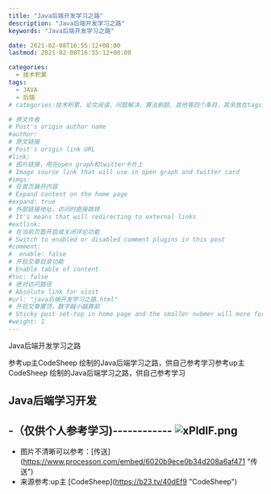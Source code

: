 ```yaml
---
title: "Java后端开发学习之路"
description: "Java后端开发学习之路"
keywords: "Java后端开发学习之路"

date: 2021-02-08T16:55:12+08:00
lastmod: 2021-02-08T16:55:12+08:00

categories:
  - 技术积累
tags:
  - JAVA
  - 后端
# categories:技术积累、论文阅读、问题解决、算法刷题、其他等四个条目，其余放在tags里面。

# 原文作者
# Post's origin author name
#author:
# 原文链接
# Post's origin link URL
#link:
# 图片链接，用在open graph和twitter卡片上
# Image source link that will use in open graph and twitter card
#imgs:
# 在首页展开内容
# Expand content on the home page
#expand: true
# 外部链接地址，访问时直接跳转
# It's means that will redirecting to external links
#extlink:
# 在当前页面开启或关闭评论功能
# Switch to enabled or disabled comment plugins in this post
#comment:
#  enable: false
# 开启文章目录功能
# Enable table of content
#toc: false
# 绝对访问路径
# Absolute link for visit
#url: "java后端开发学习之路.html"
# 开启文章置顶，数字越小越靠前
# Sticky post set-top in home page and the smaller nubmer will more forward.
#weight: 1
---
```


Java后端开发学习之路

参考up主CodeSheep 绘制的Java后端学习之路，供自己参考学习参考up主CodeSheep 绘制的Java后端学习之路，供自己参考学习

<!--more-->
## Java后端学习开发
-（仅供个人参考学习)------------
![xPldlF.png](https://s1.ax1x.com/2022/09/20/xPldlF.png)
------------
- 图片不清晰可以参考：[传送](https://www.processon.com/embed/6020b9ece0b34d208a6af471 \"传送\")
- 来源参考:up主 [CodeSheep](https://b23.tv/40dEf9 \"CodeSheep\")
